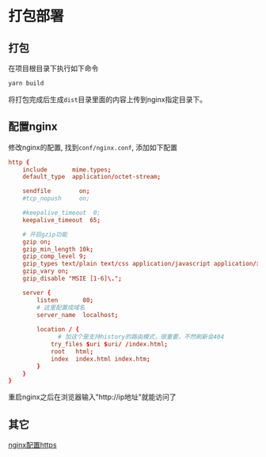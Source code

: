 # 打包部署

## 打包

在项目根目录下执行如下命令

```bash
yarn build
```

将打包完成后生成`dist`目录里面的内容上传到nginx指定目录下。

## 配置nginx

修改nginx的配置, 找到`conf/nginx.conf`, 添加如下配置

```conf
http {
    include       mime.types;
    default_type  application/octet-stream;

    sendfile        on;
    #tcp_nopush     on;

    #keepalive_timeout  0;
    keepalive_timeout  65;

    # 开启gzip功能
    gzip on;
    gzip_min_length 10k;
    gzip_comp_level 9;
    gzip_types text/plain text/css application/javascript application/x-javascript text/javascript application/xml;
    gzip_vary on;
    gzip_disable "MSIE [1-6]\.";

    server {
        listen       80;
        # 这里配置成域名
        server_name  localhost;
        
        location / {
        	  # 加这个是支持history的路由模式，很重要，不然刷新会404
            try_files $uri $uri/ /index.html;
            root   html;
            index  index.html index.htm;
        }
    }
}
```

重启nginx之后在浏览器输入"http://ip地址"就能访问了

## 其它

[nginx配置https](https://help.aliyun.com/document_detail/98728.htm)